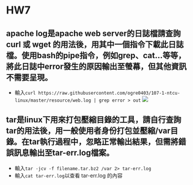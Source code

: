 # HW7

## apache log是apache web server的日誌檔請查詢 curl 或 wget 的用法後，用其中一個指令下載此日誌檔。使用bash的pipe指令，例如grep、cat...等等，將此日誌中error發生的原因輸出至螢幕，但其他資訊不需要呈現。

 * 輸入```curl https://raw.githubusercontent.com/ogre0403/107-1-ntcu-linux/master/resource/web.log | grep error > out```
![](https://i.imgur.com/7XnSu2Y.png)

## tar是linux下用來打包壓縮目錄的工具，請自行查詢tar的用法後，用一般使用者身份打包並壓縮/var目錄。在tar執行過程中，忽略正常輸出結果，但需將錯誤訊息輸出至tar-err.log檔案。

 * 輸入```tar -jcv -f filename.tar.bz2 /var 2> tar-err.log```
 * 輸入```cat tar-err.log```以查看 tar-err.log 的內容 

